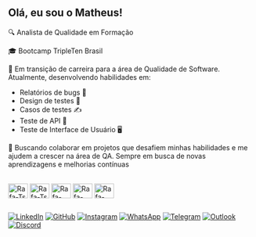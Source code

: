 ## Olá, eu sou o Matheus!

🔍 Analista de Qualidade em Formação    

🎓 Bootcamp TripleTen Brasil    

🌱 Em transição de carreira para a área de Qualidade de Software. Atualmente, desenvolvendo habilidades em:      
  - Relatórios de bugs 🐛
  - Design de testes 🎯
  - Casos de testes ✍️
  - Teste de API 🔗
  - Teste de Interface de Usuário 🖥️
  
🚀 Buscando colaborar em projetos que desafiem minhas habilidades e me ajudem a crescer na área de QA. Sempre em busca de novas aprendizagens e melhorias contínuas <br>  

<div style="display: inline_block"><br>
  
  <img align="center" alt="Rafa-Ts" height="30" width="40" src="https://cdn.jsdelivr.net/gh/devicons/devicon@latest/icons/postman/postman-original.svg"/>
  <img align="center" alt="Rafa-Ts" height="30" width="40" src="https://cdn.jsdelivr.net/gh/devicons/devicon@latest/icons/jira/jira-original.svg">
  <img align="center" alt="Rafa-React" height="30" width="40" src="https://cdn.jsdelivr.net/gh/devicons/devicon@latest/icons/vscode/vscode-original.svg">
  <img align="center" alt="Rafa-HTML" height="30" width="40" src="https://cdn.jsdelivr.net/gh/devicons/devicon@latest/icons/figma/figma-original.svg">
  <img align="center" alt="Rafa-CSS" height="30" width="40" src="https://cdn.jsdelivr.net/gh/devicons/devicon@latest/icons/microsoftsqlserver/microsoftsqlserver-original.svg">
</div>

##

<div>
  
[![LinkedIn](https://img.shields.io/badge/LinkedIn-0A66C2?style=flat&logo=linkedin&logoColor=white)](https://www.linkedin.com/in/matheusqa/)
[![GitHub](https://img.shields.io/badge/GitHub-181717?style=flat&logo=github&logoColor=white)](https://github.com/Matheusdearaujo95)
[![Instagram](https://img.shields.io/badge/Instagram-E4405F?style=flat&logo=instagram&logoColor=white)](https://www.instagram.com/araujo_95/)
[![WhatsApp](https://img.shields.io/badge/WhatsApp-25D366?style=flat&logo=whatsapp&logoColor=white)](https://wa.me/34605426891)
[![Telegram](https://img.shields.io/badge/Telegram-26A5E4?style=flat&logo=telegram&logoColor=white)](https://t.me/MatheusAraujo1995)
[![Outlook](https://img.shields.io/badge/Outlook-0078D4?style=flat&logo=microsoft-outlook&logoColor=white)](mailto:santos_araujo91@hotmail.com)
[![Discord](https://img.shields.io/badge/Discord-5865F2?style=flat&logo=discord&logoColor=white)](https://discordapp.com/users/755091389682941962)

</div>



